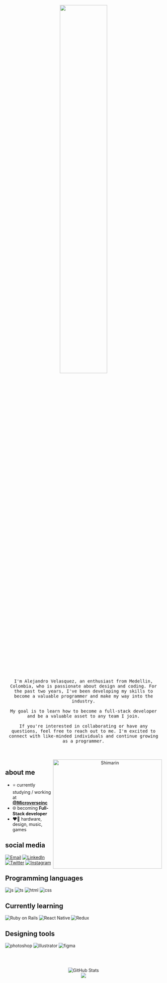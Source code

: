 <p align="center">
  <img src="https://user-images.githubusercontent.com/92229666/229752651-c7119c3b-01d0-4f52-91b5-2347732cac53.png" width="55%">
</p>

<div>
  
  <p align="center">
<samp>
I'm Alejandro Velasquez, an enthusiast from Medellin, Colombia, who is passionate about design and coding. For the past two years, I've been developing my skills to become a valuable programmer and make my way into the industry.
<br></br>
My goal is to learn how to become a full-stack developer and be a valuable asset to any team I join.
<br></br>
If you're interested in collaborating or have any questions, feel free to reach out to me. I'm excited to connect with like-minded individuals and continue growing as a programmer. 
</samp>
<br></br>
<br></br>

<img align="right" width="350" alt="Shimarin" src="https://user-images.githubusercontent.com/92229666/229737792-10a38467-4843-4d10-9cac-18be234e1c3e.png"/>

  
<h2> about me </h2>
  
- ⭐ currently studying / working at **[@Microverseinc](https://www.microverse.org/)**
- 🌐 becoming **Full-Stack developer**
- ❤️‍🔥 hardware, design, music, games 

<div align="left">
  <h2> social media</h2>
  <a href="mailto:alejandro.velzck@gmail.com"><img src="https://img.shields.io/badge/Gmail-D14836?style=for-the-badge&logo=gmail&logoColor=white" alt="Email"/></a>
  <a href="https://www.linkedin.com/in/velzckcode/"><img src="https://img.shields.io/badge/LinkedIn-0077B5?style=for-the-badge&logo=linkedin&logoColor=white" alt="LinkedIn"/></a>
  <a href="https://twitter.com/velzck"><img src="https://img.shields.io/badge/Twitter-1DA1F2?style=for-the-badge&logo=twitter&logoColor=white" alt="Twitter"/></a>
  <a href="https://www.instagram.com/alejandro.velzck/"><img src="https://img.shields.io/badge/Instagram-E4405F?style=for-the-badge&logo=instagram&logoColor=white" alt="Instagram"/></a>
</div>

  
<h2>Programming languages</h2>
<p>
  <img src="https://img.shields.io/badge/JavaScript-323330?style=for-the-badge&amp;logo=javascript&amp;logoColor=F7DF1E" alt="js" />
  <img src="https://img.shields.io/badge/TypeScript-007ACC?style=for-the-badge&amp;logo=typescript&amp;logoColor=white" alt="ts" />
  <img src="https://img.shields.io/badge/HTML5-E34F26?style=for-the-badge&amp;logo=html5&amp;logoColor=white" alt="html" />
  <img src="https://img.shields.io/badge/CSS3-1572B6?style=for-the-badge&amp;logo=css3&amp;logoColor=white" alt="css" />
</p>

<h2>Currently learning</h2>
<p>
  <img src="https://img.shields.io/badge/Ruby_on_Rails-CC0000?style=for-the-badge&amp;logo=ruby-on-rails&amp;logoColor=white" alt="Ruby on Rails" />
  <img src="https://img.shields.io/badge/React_Native-20232A?style=for-the-badge&amp;logo=react&amp;logoColor=61DAFB" alt="React Native" />
  <img src="https://img.shields.io/badge/Redux-593D88?style=for-the-badge&amp;logo=redux&amp;logoColor=white" alt="Redux" />
</p>

<h2>Designing tools</h2>
<p>
  <img src="https://img.shields.io/badge/adobe%20photoshop-%2331A8FF.svg?style=for-the-badge&amp;logo=adobe%20photoshop&amp;logoColor=white" alt="photoshop" />
  <img src="https://img.shields.io/badge/adobe%20illustrator-%23FF9A00.svg?style=for-the-badge&amp;logo=adobe%20illustrator&amp;logoColor=white" alt="illustrator" />
  <img src="https://img.shields.io/badge/figma-%23F24E1E.svg?style=for-the-badge&amp;logo=figma&amp;logoColor=white" alt="figma" />
</p>

  
<div align="right">
  </div>
  </div>
  
</br></br>
  
<div align="center">
  <img src="https://github-readme-stats-git-masterrstaa-rickstaa.vercel.app/api?username=VelzckC0D3&theme=dracula" alt="GitHub Stats"/>
</div>


  
  <div align="center">
    <img src="https://komarev.com/ghpvc/?username=VelzckC0D3&style=plastic&color=593461"/>
</div>


